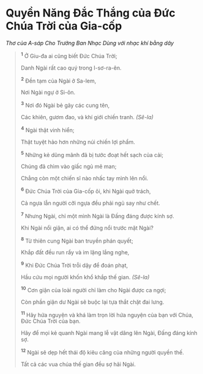 # Quyền Năng Ðắc Thắng của Ðức Chúa Trời của Gia-cốp
*Thơ của A-sáp Cho Trưởng Ban Nhạc Dùng với nhạc khí bằng dây*

> <sup><b>1</b></sup> Ở Giu-đa ai cũng biết Ðức Chúa Trời;
> 
> Danh Ngài rất cao quý trong I-sơ-ra-ên.
> 
> <sup><b>2</b></sup> Ðền tạm của Ngài ở Sa-lem,
> 
> Nơi Ngài ngự ở Si-ôn.
> 
> <sup><b>3</b></sup> Nơi đó Ngài bẻ gãy các cung tên,
> 
> Các khiên, gươm đao, và khí giới chiến tranh. *(Sê-la)*
>
> <sup><b>4</b></sup> Ngài thật vinh hiển;
> 
> Thật tuyệt hảo hơn những núi chiến lợi phẩm.
> 
> <sup><b>5</b></sup> Những kẻ dũng mãnh đã bị tước đoạt hết sạch của cải;
> 
> Chúng đã chìm vào giấc ngủ mê man;
> 
> Chẳng còn một chiến sĩ nào nhấc tay mình lên nổi.
> 
> <sup><b>6</b></sup> Ðức Chúa Trời của Gia-cốp ôi, khi Ngài quở trách,
> 
> Cả ngựa lẫn người cỡi ngựa đều phải ngủ say như chết.
>
> <sup><b>7</b></sup> Nhưng Ngài, chỉ một mình Ngài là Ðấng đáng được kính sợ.
> 
> Khi Ngài nổi giận, ai có thể đứng nổi trước mặt Ngài?
> 
> <sup><b>8</b></sup> Từ thiên cung Ngài ban truyền phán quyết;
> 
> Khắp đất đều run rẩy và im lặng lắng nghe,
> 
> <sup><b>9</b></sup> Khi Ðức Chúa Trời trỗi dậy để đoán phạt,
> 
> Hầu cứu mọi người khốn khổ khắp thế gian. *(Sê-la)*
>
> <sup><b>10</b></sup> Cơn giận của loài người chỉ làm cho Ngài được ca ngợi;
> 
> Còn phần giận dư Ngài sẽ buộc lại tựa thắt chặt đai lưng.
>
> <sup><b>11</b></sup> Hãy hứa nguyện và khá làm trọn lời hứa nguyện của bạn với Chúa, Ðức Chúa Trời của bạn.
> 
> Hãy để mọi kẻ quanh Ngài mang lễ vật dâng lên Ngài, Ðấng đáng kính sợ.
> 
> <sup><b>12</b></sup> Ngài sẽ dẹp hết thái độ kiêu căng của những người quyền thế.
> 
> Tất cả các vua chúa thế gian đều sợ hãi Ngài.